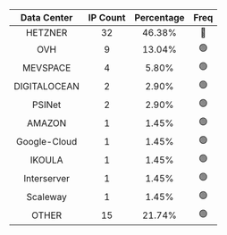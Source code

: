 | Data Center | IP Count | Percentage | Freq |
|:------------:|:--------:|:-----------:|:-----:|
| HETZNER | 32 | 46.38% | 🔴 |
| OVH | 9 | 13.04% | 🟢 |
| MEVSPACE | 4 | 5.80% | 🟢 |
| DIGITALOCEAN | 2 | 2.90% | 🟢 |
| PSINet | 2 | 2.90% | 🟢 |
| AMAZON | 1 | 1.45% | 🟢 |
| Google-Cloud | 1 | 1.45% | 🟢 |
| IKOULA | 1 | 1.45% | 🟢 |
| Interserver | 1 | 1.45% | 🟢 |
| Scaleway | 1 | 1.45% | 🟢 |
| OTHER | 15 | 21.74% | 🟢 |